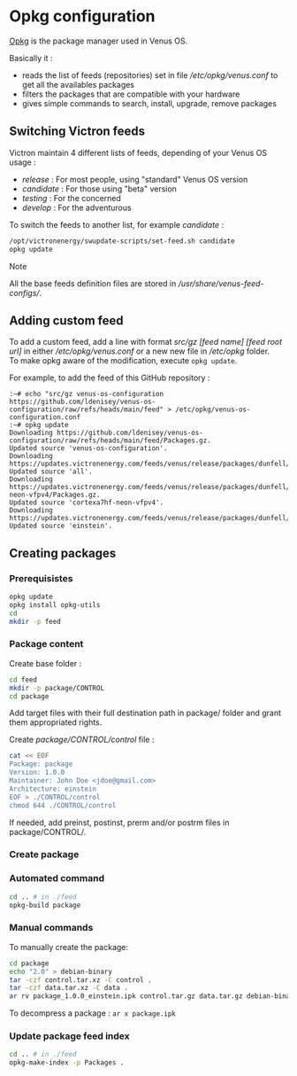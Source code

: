 # Opkg configuration

[Opkg](https://git.yoctoproject.org/opkg/) is the package manager used in Venus OS.

Basically it :
- reads the list of feeds (repositories) set in file */etc/opkg/venus.conf* to get all the availables packages
- filters the packages that are compatible with your hardware
- gives simple commands to search, install, upgrade, remove packages

## Switching Victron feeds

Victron maintain 4 different lists of feeds, depending of your Venus OS usage :
- *release* : For most people, using "standard" Venus OS version
- *candidate* : For those using "beta" version
- *testing* : For the concerned
- *develop* : For the adventurous

To switch the feeds to another list, for example *candidate* :
``` bash
/opt/victronenergy/swupdate-scripts/set-feed.sh candidate
opkg update
```

> [!NOTE]  
> All the base feeds definition files are stored in */usr/share/venus-feed-configs/*.

## Adding custom feed

To add a custom feed, add a line with format *src/gz [feed name] [feed root url]* in either */etc/opkg/venus.conf* or a new new file in */etc/opkg* folder.  
To make opkg aware of the modification, execute `opkg update`.

For example, to add the feed of this GitHub repository :  

``` console
:~# echo "src/gz venus-os-configuration https://github.com/ldenisey/venus-os-configuration/raw/refs/heads/main/feed" > /etc/opkg/venus-os-configuration.conf
:~# opkg update
Downloading https://github.com/ldenisey/venus-os-configuration/raw/refs/heads/main/feed/Packages.gz.
Updated source 'venus-os-configuration'.
Downloading https://updates.victronenergy.com/feeds/venus/release/packages/dunfell/all/Packages.gz.
Updated source 'all'.
Downloading https://updates.victronenergy.com/feeds/venus/release/packages/dunfell/cortexa7hf-neon-vfpv4/Packages.gz.
Updated source 'cortexa7hf-neon-vfpv4'.
Downloading https://updates.victronenergy.com/feeds/venus/release/packages/dunfell/einstein/Packages.gz.
Updated source 'einstein'.
```

## Creating packages

### Prerequisistes

``` bash
opkg update
opkg install opkg-utils
cd
mkdir -p feed
```

### Package content

Create base folder :
``` bash
cd feed
mkdir -p package/CONTROL
cd package
```

Add target files with their full destination path in package/ folder and grant them appropriated rights.

Create *package/CONTROL/control* file :
``` bash
cat << EOF
Package: package
Version: 1.0.0
Maintainer: John Doe <jdoe@gmail.com>
Architecture: einstein
EOF > ./CONTROL/control
chmod 644 ./CONTROL/control
```

If needed, add preinst, postinst, prerm and/or postrm files in package/CONTROL/.

### Create package

### Automated command

``` bash
cd .. # in ./feed
opkg-build package
```

### Manual commands

To manually create the package:
``` bash
cd package
echo "2.0" > debian-binary
tar -czf control.tar.xz -C control .
tar -czf data.tar.xz -C data .
ar rv package_1.0.0_einstein.ipk control.tar.gz data.tar.gz debian-binary
```

To decompress a package : `ar x package.ipk`

### Update package feed index

``` bash
cd .. # in ./feed
opkg-make-index -p Packages .
```
